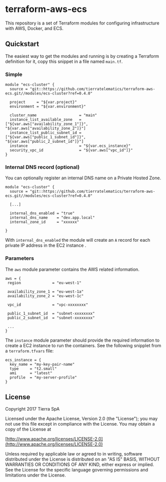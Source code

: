 # terraform-aws-ecs

This repository is a set of Terraform modules for configuring infrastructure with AWS, Docker, and ECS.

## Quickstart

The easiest way to get the modules and running is by creating a Terraform definition for it, copy this snippet in a file
named `main.tf`.

### Simple

```hcl
module "ecs-cluster" {
  source = "git::https://github.com/tierratelematics/terraform-aws-ecs.git//modules/ecs-cluster?ref=0.4.0"
 
  project     = "${var.project}"
  environment = "${var.environment}"
 
  cluster_name                   = "main"
  instance_list_available_zone   = ["${var.aws["availability_zone_1"]}", "${var.aws["availability_zone_2"]}"]
  instance_list_public_subnet_id = ["${var.aws["public_1_subnet_id"]}", "${var.aws["public_2_subnet_id"]}"]
  instance                       = "${var.ecs_instance}"
  security_vpc_id                = "${var.aws["vpc_id"]}"
}
```

### Internal DNS record (optional)

You can optionally register an internal DNS name on a Private Hosted Zone.

```hcl
module "ecs-cluster" {
  source = "git::https://github.com/tierratelematics/terraform-aws-ecs.git//modules/ecs-cluster?ref=0.4.0"
 
  [...]
  
  internal_dns_enabled = "true"
  internal_dns_name    = "dev.app.local"
  internal_zone_id     = "xxxxxx"  
  
}
```

With `internal_dns_enabled` the module will create an `A` record for each private IP address in the EC2 instance .

### Parameters

The `aws` module parameter contains the AWS related information.
 
 ```hcl
aws = {
  region              = "eu-west-1"

  availability_zone_1 = "eu-west-1a"
  availability_zone_2 = "eu-west-1c"

  vpc_id              = "vpc-xxxxxxxx"

  public_1_subnet_id  = "subnet-xxxxxxxx"
  public_2_subnet_id  = "subnet-xxxxxxxx"
  
  ...
}
```

The `instance` module parameter should provide the required information to create a EC2 instance to run the containers. See the following snipplet from a `terraform.tfvars` file: 

```hcl
ecs_instance = {
  key_name = "my-key-pair-name"
  type     = "t2.small"
  ami      = "latest"
  profile  = "my-server-profile"
}
```



## License

Copyright 2017 Tierra SpA

Licensed under the Apache License, Version 2.0 (the "License");
you may not use this file except in compliance with the License.
You may obtain a copy of the License at

[http://www.apache.org/licenses/LICENSE-2.0](http://www.apache.org/licenses/LICENSE-2.0)

Unless required by applicable law or agreed to in writing, software
distributed under the License is distributed on an "AS IS" BASIS,
WITHOUT WARRANTIES OR CONDITIONS OF ANY KIND, either express or implied.
See the License for the specific language governing permissions and
limitations under the License.